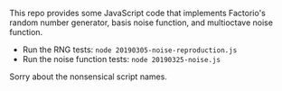 This repo provides some JavaScript code that implements
Factorio's random number generator, basis noise function, and multioctave noise function.

- Run the RNG tests: ```node 20190305-noise-reproduction.js```
- Run the noise function tests: ```node 20190325-noise.js```

Sorry about the nonsensical script names.
